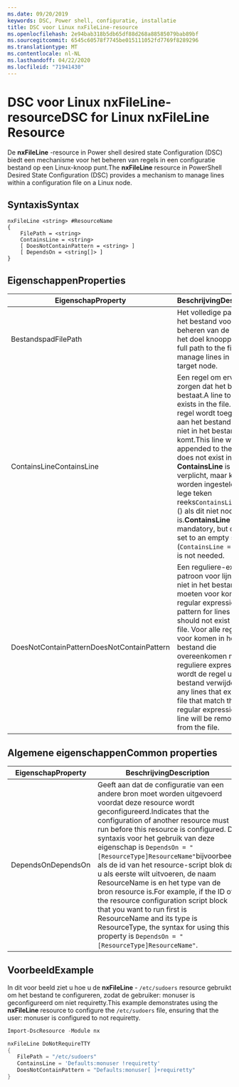 ```yaml
---
ms.date: 09/20/2019
keywords: DSC, Power shell, configuratie, installatie
title: DSC voor Linux nxFileLine-resource
ms.openlocfilehash: 2e94bab318b5db65df88d268a88585079bab89bf
ms.sourcegitcommit: 6545c60578f7745be015111052fd7769f8289296
ms.translationtype: MT
ms.contentlocale: nl-NL
ms.lasthandoff: 04/22/2020
ms.locfileid: "71941430"
---
```

# <a name="dsc-for-linux-nxfileline-resource"></a><span data-ttu-id="7d270-103">DSC voor Linux nxFileLine-resource</span><span class="sxs-lookup"><span data-stu-id="7d270-103">DSC for Linux nxFileLine Resource</span></span>

<span data-ttu-id="7d270-104">De **nxFileLine** -resource in Power shell desired state Configuration (DSC) biedt een mechanisme voor het beheren van regels in een configuratie bestand op een Linux-knoop punt.</span><span class="sxs-lookup"><span data-stu-id="7d270-104">The **nxFileLine** resource in PowerShell Desired State Configuration (DSC) provides a mechanism to manage lines within a configuration file on a Linux node.</span></span>

## <a name="syntax"></a><span data-ttu-id="7d270-105">Syntaxis</span><span class="sxs-lookup"><span data-stu-id="7d270-105">Syntax</span></span>

```Syntax
nxFileLine <string> #ResourceName
{
    FilePath = <string>
    ContainsLine = <string>
    [ DoesNotContainPattern = <string> ]
    [ DependsOn = <string[]> ]
}
```

## <a name="properties"></a><span data-ttu-id="7d270-106">Eigenschappen</span><span class="sxs-lookup"><span data-stu-id="7d270-106">Properties</span></span>

|<span data-ttu-id="7d270-107">Eigenschap</span><span class="sxs-lookup"><span data-stu-id="7d270-107">Property</span></span> |<span data-ttu-id="7d270-108">Beschrijving</span><span class="sxs-lookup"><span data-stu-id="7d270-108">Description</span></span> |
|---|---|
|<span data-ttu-id="7d270-109">Bestandspad</span><span class="sxs-lookup"><span data-stu-id="7d270-109">FilePath</span></span> |<span data-ttu-id="7d270-110">Het volledige pad naar het bestand voor het beheren van de regels in het doel knooppunt.</span><span class="sxs-lookup"><span data-stu-id="7d270-110">The full path to the file to manage lines in on the target node.</span></span> |
|<span data-ttu-id="7d270-111">ContainsLine</span><span class="sxs-lookup"><span data-stu-id="7d270-111">ContainsLine</span></span> |<span data-ttu-id="7d270-112">Een regel om ervoor te zorgen dat het bestand bestaat.</span><span class="sxs-lookup"><span data-stu-id="7d270-112">A line to ensure exists in the file.</span></span> <span data-ttu-id="7d270-113">Deze regel wordt toegevoegd aan het bestand als het niet in het bestand voor komt.</span><span class="sxs-lookup"><span data-stu-id="7d270-113">This line will be appended to the file if it does not exist in the file.</span></span> <span data-ttu-id="7d270-114">**ContainsLine** is verplicht, maar kan worden ingesteld op een lege teken reeks`ContainsLine = ""`() als dit niet nodig is.</span><span class="sxs-lookup"><span data-stu-id="7d270-114">**ContainsLine** is mandatory, but can be set to an empty string (`ContainsLine = ""`) if it is not needed.</span></span> |
|<span data-ttu-id="7d270-115">DoesNotContainPattern</span><span class="sxs-lookup"><span data-stu-id="7d270-115">DoesNotContainPattern</span></span> |<span data-ttu-id="7d270-116">Een reguliere-expressie patroon voor lijnen die niet in het bestand moeten voor komen.</span><span class="sxs-lookup"><span data-stu-id="7d270-116">A regular expression pattern for lines that should not exist in the file.</span></span> <span data-ttu-id="7d270-117">Voor alle regels die voor komen in het bestand die overeenkomen met deze reguliere expressie, wordt de regel uit het bestand verwijderd.</span><span class="sxs-lookup"><span data-stu-id="7d270-117">For any lines that exist in the file that match this regular expression, the line will be removed from the file.</span></span> |

## <a name="common-properties"></a><span data-ttu-id="7d270-118">Algemene eigenschappen</span><span class="sxs-lookup"><span data-stu-id="7d270-118">Common properties</span></span>

|<span data-ttu-id="7d270-119">Eigenschap</span><span class="sxs-lookup"><span data-stu-id="7d270-119">Property</span></span> |<span data-ttu-id="7d270-120">Beschrijving</span><span class="sxs-lookup"><span data-stu-id="7d270-120">Description</span></span> |
|---|---|
|<span data-ttu-id="7d270-121">DependsOn</span><span class="sxs-lookup"><span data-stu-id="7d270-121">DependsOn</span></span> |<span data-ttu-id="7d270-122">Geeft aan dat de configuratie van een andere bron moet worden uitgevoerd voordat deze resource wordt geconfigureerd.</span><span class="sxs-lookup"><span data-stu-id="7d270-122">Indicates that the configuration of another resource must run before this resource is configured.</span></span> <span data-ttu-id="7d270-123">De syntaxis voor het gebruik van deze eigenschap is `DependsOn = "[ResourceType]ResourceName"`bijvoorbeeld als de id van het resource-script blok dat u als eerste wilt uitvoeren, de naam ResourceName is en het type van de bron resource is.</span><span class="sxs-lookup"><span data-stu-id="7d270-123">For example, if the ID of the resource configuration script block that you want to run first is ResourceName and its type is ResourceType, the syntax for using this property is `DependsOn = "[ResourceType]ResourceName"`.</span></span> |

## <a name="example"></a><span data-ttu-id="7d270-124">Voorbeeld</span><span class="sxs-lookup"><span data-stu-id="7d270-124">Example</span></span>

<span data-ttu-id="7d270-125">In dit voor beeld ziet u hoe u de **nxFileLine** - `/etc/sudoers` resource gebruikt om het bestand te configureren, zodat de gebruiker: monuser is geconfigureerd om niet requiretty.</span><span class="sxs-lookup"><span data-stu-id="7d270-125">This example demonstrates using the **nxFileLine** resource to configure the `/etc/sudoers` file, ensuring that the user: monuser is configured to not requiretty.</span></span>

```powershell
Import-DscResource -Module nx

nxFileLine DoNotRequireTTY
{
   FilePath = "/etc/sudoers"
   ContainsLine = 'Defaults:monuser !requiretty'
   DoesNotContainPattern = "Defaults:monuser[ ]+requiretty"
}
```